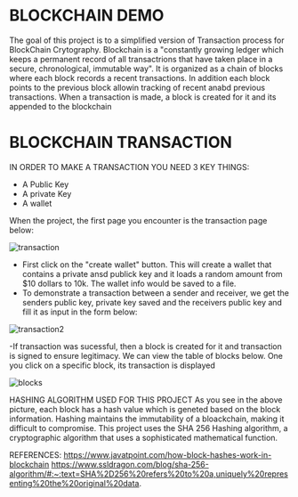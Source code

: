 # BLOCKCHAIN DEMO

The goal of this project is to a simplified version of Transaction process for BlockChain Crytography. Blockchain is a "constantly growing ledger which keeps a permanent record of all transactrions that have taken place in a secure, chronological, immutable way".
It is organized as a chain of blocks where each block records a recent transactions. In addition  each block points to the previous block allowin tracking of recent anabd previous transactions. When a transaction is made, a block is created for it and its appended to the blockchain

# BLOCKCHAIN TRANSACTION
IN ORDER TO MAKE A TRANSACTION YOU NEED 3 KEY THINGS:
- A Public Key
- A private Key
- A wallet
  
When the project, the first page you encounter is the transaction page below:

![transaction ](https://github.com/camandacole/Blockchain-Demo/assets/44839897/b6a0d407-ae6a-448c-a71f-1303ffc0a594)

- First click on the "create wallet" button. This will create a wallet that contains a private ansd publick key and it loads a random amount from $10 dollars to 10k. The wallet info would be saved to a file.
- To demonstrate a transaction between a sender and receiver, we get the senders public key, private key saved and the receivers public key and fill it as input in the form below:

![transaction2](https://github.com/camandacole/Blockchain-Demo/assets/44839897/651f1b1b-514b-43ec-8ecc-0a882f7c55a4)

-If transaction was sucessful, then a block is created for it and transaction is signed to ensure legitimacy. We can view the table of blocks below. One you click on a specific block, its transaction is displayed

![blocks](https://github.com/camandacole/Blockchain-Demo/assets/44839897/b4c1948f-e006-4244-99e5-686d13f3838c)

HASHING ALGORITHM USED FOR THIS PROJECT
As you see in the above picture, each block has a hash value which is geneted based on the block information. Hashing maintains the immutability of a bloackchain, making it difficult to compromise. This project uses the SHA 256 Hashing algorithm, a cryptographic algorithm
that uses a sophisticated mathematical function.

REFERENCES:
https://www.javatpoint.com/how-block-hashes-work-in-blockchain
https://www.ssldragon.com/blog/sha-256-algorithm/#:~:text=SHA%2D256%20refers%20to%20a,uniquely%20representing%20the%20original%20data.
